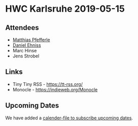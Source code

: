 # HWC Karlsruhe 2019-05-15

## Attendees

* [Matthias Pfefferle](https://notiz.blog/) 
* [Daniel Ehniss](https://depone.net)  
* Marc Hinse  
* Jens Strobel  

## Links

* Tiny Tiny RSS - https://tt-rss.org/
* Monocle - https://indieweb.org/Monocle

## Upcoming Dates

We have added a [calender-file to subscribe upcoming dates](https://raw.githubusercontent.com/hwc-ka/dates/master/homebrew-website-club-karlsruhe.ics).
